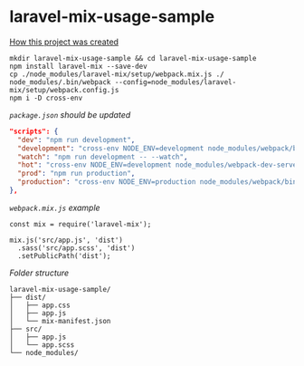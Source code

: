 # laravel-mix-usage-sample

[How this project was created](https://laravel-mix.com/docs/5.0/installation)
```
mkdir laravel-mix-usage-sample && cd laravel-mix-usage-sample
npm install laravel-mix --save-dev
cp ./node_modules/laravel-mix/setup/webpack.mix.js ./
node_modules/.bin/webpack --config=node_modules/laravel-mix/setup/webpack.config.js
npm i -D cross-env
```

_`package.json` should be updated_
```json
"scripts": {
  "dev": "npm run development",
  "development": "cross-env NODE_ENV=development node_modules/webpack/bin/webpack.js --progress --hide-modules --config=node_modules/laravel-mix/setup/webpack.config.js",
  "watch": "npm run development -- --watch",
  "hot": "cross-env NODE_ENV=development node_modules/webpack-dev-server/bin/webpack-dev-server.js --inline --hot --config=node_modules/laravel-mix/setup/webpack.config.js",
  "prod": "npm run production",
  "production": "cross-env NODE_ENV=production node_modules/webpack/bin/webpack.js --no-progress --hide-modules --config=node_modules/laravel-mix/setup/webpack.config.js"
},
```

_`webpack.mix.js` example_
```
const mix = require('laravel-mix');

mix.js('src/app.js', 'dist')
  .sass('src/app.scss', 'dist')
  .setPublicPath('dist');
```

_Folder structure_
```
laravel-mix-usage-sample/
├── dist/
│   ├── app.css
│   ├── app.js
│   └── mix-manifest.json
├── src/
│   ├── app.js
│   └── app.scss
└── node_modules/
```

